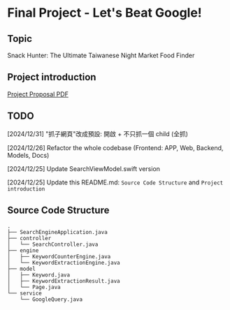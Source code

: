 # Final Project - Let's Beat Google!

## Topic

Snack Hunter: The Ultimate Taiwanese Night Market Food Finder

## Project introduction

[Project Proposal PDF](./DSproposal_Group9_final.pdf)

## TODO

[2024/12/31] "抓子網頁"改成預設: 開啟 + 不只抓一個 child (全抓)

[2024/12/26] Refactor the whole codebase (Frontend: APP, Web, Backend, Models, Docs)

[2024/12/25] Update SearchViewModel.swift version

[2024/12/25] Update this README.md: `Source Code Structure` and `Project introduction`

## Source Code Structure

```
.
├── SearchEngineApplication.java
├── controller
│   └── SearchController.java
├── engine
│   ├── KeywordCounterEngine.java
│   └── KeywordExtractionEngine.java
├── model
│   ├── Keyword.java
│   ├── KeywordExtractionResult.java
│   └── Page.java
└── service
    └── GoogleQuery.java
```
